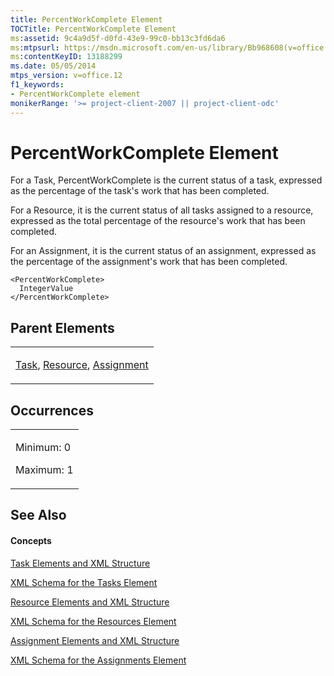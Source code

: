 ```yaml
---
title: PercentWorkComplete Element
TOCTitle: PercentWorkComplete Element
ms:assetid: 9c4a9d5f-d0fd-43e9-99c0-bb13c3fd6da6
ms:mtpsurl: https://msdn.microsoft.com/en-us/library/Bb968608(v=office.12)
ms:contentKeyID: 13188299
ms.date: 05/05/2014
mtps_version: v=office.12
f1_keywords:
- PercentWorkComplete element
monikerRange: '>= project-client-2007 || project-client-odc'
---
```


# PercentWorkComplete Element




For a Task, PercentWorkComplete is the current status of a task, expressed as the percentage of the task's work that has been completed.

For a Resource, it is the current status of all tasks assigned to a resource, expressed as the total percentage of the resource's work that has been completed.

For an Assignment, it is the current status of an assignment, expressed as the percentage of the assignment's work that has been completed.

    <PercentWorkComplete>
      IntegerValue
    </PercentWorkComplete>

## Parent Elements

<table>
<colgroup>
<col style="width: 100%" />
</colgroup>
<tbody>
<tr class="odd">
<td><p><a href="task-element.md">Task</a>, <a href="resource-element.md">Resource</a>, <a href="assignment-element.md">Assignment</a></p></td>
</tr>
</tbody>
</table>

## Occurrences

<table>
<colgroup>
<col style="width: 100%" />
</colgroup>
<tbody>
<tr class="odd">
<td><p>Minimum: 0</p>
<p>Maximum: 1</p></td>
</tr>
</tbody>
</table>

## See Also

#### Concepts

[Task Elements and XML Structure](task-elements-and-xml-structure.md)

[XML Schema for the Tasks Element](xml-schema-for-the-tasks-element.md)

[Resource Elements and XML Structure](resource-elements-and-xml-structure.md)

[XML Schema for the Resources Element](xml-schema-for-the-resources-element.md)

[Assignment Elements and XML Structure](assignment-elements-and-xml-structure.md)

[XML Schema for the Assignments Element](xml-schema-for-the-assignments-element.md)

